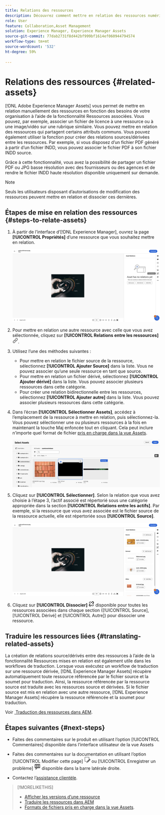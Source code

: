 ```yaml
---
title: Relations des ressources
description: Découvrez comment mettre en relation des ressources numériques qui partagent certains attributs communs. Créez également des relations dérivées de la source entre les ressources numériques à l’aide des relations de ressources.
role: User
feature: Collaboration,Asset Management
solution: Experience Manager, Experience Manager Assets
source-git-commit: 77dab2731f8d442bf999bf1614ef060944794574
workflow-type: tm+mt
source-wordcount: '532'
ht-degree: 59%

---
```


# Relations des ressources {#related-assets}

[!DNL Adobe Experience Manager Assets] vous permet de mettre en relation manuellement des ressources en fonction des besoins de votre organisation à l’aide de la fonctionnalité Ressources associées. Vous pouvez, par exemple, associer un fichier de licence à une ressource ou à une image/vidéo sur une rubrique similaire. Vous pouvez mettre en relation des ressources qui partagent certains attributs communs. Vous pouvez également utiliser la fonction pour créer des relations sources/dérivées entre les ressources. Par exemple, si vous disposez d’un fichier PDF généré à partir d’un fichier INDD, vous pouvez associer le fichier PDF à son fichier INDD source.

Grâce à cette fonctionnalité, vous avez la possibilité de partager un fichier PDF ou JPG basse résolution avec des fournisseurs ou des agences et de rendre le fichier INDD haute résolution disponible uniquement sur demande.

>[!NOTE]
>
>Seuls les utilisateurs disposant d’autorisations de modification des ressources peuvent mettre en relation et dissocier ces dernières.

## Étapes de mise en relation des ressources {#steps-to-relate-assets}

1. À partir de l’interface d’[!DNL Experience Manager], ouvrez la page **[!UICONTROL Propriétés]** d’une ressource que vous souhaitez mettre en relation.

   ![ouvrir la page Propriétés d’une ressource pour mettre celle-ci en relation](assets/asset-properties-relate-assets.png)

1. Pour mettre en relation une autre ressource avec celle que vous avez sélectionnée, cliquez sur **[!UICONTROL Relations entre les ressources]** ![lier des ressources](assets/do-not-localize/link-relate.png).
1. Utilisez l’une des méthodes suivantes :

   * Pour mettre en relation le fichier source de la ressource, sélectionnez **[!UICONTROL Ajouter Source]** dans la liste. Vous ne pouvez associer qu’une seule ressource en tant que source.
   * Pour mettre en relation un fichier dérivé, sélectionnez **[!UICONTROL Ajouter dérivé]** dans la liste. Vous pouvez associer plusieurs ressources dans cette catégorie.
   * Pour créer une relation bidirectionnelle entre les ressources, sélectionnez **[!UICONTROL Ajouter autre]** dans la liste. Vous pouvez associer plusieurs ressources dans cette catégorie.

1. Dans l’écran **[!UICONTROL Sélectionner Assets]**, accédez à l’emplacement de la ressource à mettre en relation, puis sélectionnez-la. Vous pouvez sélectionner une ou plusieurs ressources à la fois en maintenant la touche Maj enfoncée tout en cliquant. Cela peut inclure n’importe quel format de fichier [pris en charge dans la vue Assets](/help/assets/supported-file-formats-assets-view.md).

   ![ajouter une ressource associée](assets/add-related-asset.png)

1. Cliquez sur **[!UICONTROL Sélectionner]**. Selon la relation que vous avez choisie à l’étape 3, l’actif associé est répertorié sous une catégorie appropriée dans la section **[!UICONTROL Relations entre les actifs]**. Par exemple, si la ressource que vous avez associée est le fichier source de la ressource actuelle, elle est répertoriée sous **[!UICONTROL Source]**.

   ![Exemple de relation Assets](assets/asset-relations-example.png)

1. Cliquez sur **[!UICONTROL Dissocier]** ![dissocier les ressources](assets/do-not-localize/link-unrelate-icon.png) disponible pour toutes les ressources associées dans chaque section ([!UICONTROL Source], [!UICONTROL Dérivé] et [!UICONTROL Autre]) pour dissocier une ressource.

## Traduire les ressources liées {#translating-related-assets}

La création de relations source/dérivés entre des ressources à l’aide de la fonctionnalité Ressources mises en relation est également utile dans les workflows de traduction. Lorsque vous exécutez un workflow de traduction sur une ressource dérivée, [!DNL Experience Manager Assets] récupère automatiquement toute ressource référencée par le fichier source et la soumet pour traduction. Ainsi, la ressource référencée par la ressource source est traduite avec les ressources source et dérivées. Si le fichier source est mis en relation avec une autre ressource, [!DNL Experience Manager Assets] récupère la ressource référencée et la soumet pour traduction.

Voir [&#x200B; Traduction des ressources dans AEM](/help/assets/translate-assets.md).

## Étapes suivantes {#next-steps}

* Faites des commentaires sur le produit en utilisant l’option [!UICONTROL Commentaires] disponible dans l’interface utilisateur de la vue Assets

* Faites des commentaires sur la documentation en utilisant l’option [!UICONTROL Modifier cette page] ![modifier la page](assets/do-not-localize/edit-page.png) ou [!UICONTROL Enregistrer un problème] ![créer un problème GitHub](assets/do-not-localize/github-issue.png) disponible dans la barre latérale droite.

* Contactez l’[assistance clientèle](https://experienceleague.adobe.com/fr?support-solution=General#support).

>[!MORELIKETHIS]
>
>* [Afficher les versions d’une ressource](/help/assets/manage-organize-assets-view.md#view-versions)
>* [Traduire les ressources dans AEM](/help/assets/translate-assets.md)
>* [Formats de fichiers pris en charge dans la vue Assets](/help/assets/supported-file-formats-assets-view.md).
